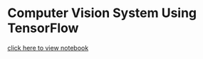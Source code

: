 # Computer Vision System Using TensorFlow

[click here to view notebook](https://github.com/akorostelev83/tensorflow-computer-vision/blob/main/tensorflow-computer-vision-classification-notebook.ipynb)
